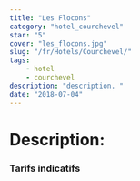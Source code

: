 ```yaml
---
title: "Les Flocons"
category: "hotel_courchevel"
star: "5"
cover: "les_flocons.jpg"
slug: "/fr/Hotels/Courchevel/"
tags:
    - hotel
    - courchevel
description: "description. "
date: "2018-07-04"
--- 
```


# Description: 


### Tarifs indicatifs